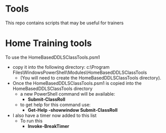# Tools
This repo contains scripts that may be useful for trainers

# Home Training tools
To use the HomeBasedDDLSClassTools.psm1 
- copy it into the following directory: c:\Program Files\WindowsPowerShell\Modules\HomeBasedDDLSClassTools 
  - (You will need to create the HomeBasedDDLSClassTools directory). 
- Once the HomeBasedDDLSClassTools.psm1 is copied into the HomeBasedDDLSClassTools directory
  - a new PowerShell command will be available: 
    - **Submit-ClassRoll**
  - to get help for this command use: 
    - **Get-Help -showwindow Submit-ClassRoll**  
- I also have a timer now added to this list
  - To run this 
    - **Invoke-BreakTimer**
